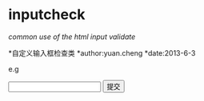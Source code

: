 inputcheck
==========

*common use of the html input validate*


*自定义输入框检查类
*author:yuan.cheng
*date:2013-6-3

e.g
<script>
$(document).ready(function(e) {
    input=new XJB.InputCheck('test',{
		error:'test-err',//显示错误信息的容器id，默认为target+'-err',此处可不设置
		trigger:'blur',//触发事件（默认）
		required:true,//是否必填（默认）
		blankmsg:'不能为空！',//为空时的提示信息（默认）
		defaultTemplate:'<b>{msg}</b>',//错误信息显示模板，{msg}会被替换为错误提示消息
		validators:[{//检查器组，可以定义多个检查器
			validator:function(v){//定义检查规则，参数为输入框的值
				return v>10;
			},
			msg:'请输入大于10的数字'//错误提示信息
		}]
	});
});
function check(){
	alert(input.check());//也可外部调用
}
</script>
</head>

<body>
<input id="test" type="text" />
<span id="test-err" style="display:none;"></span>
<input type="button" value="提交" onclick="check();"/>
</body>


